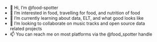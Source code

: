 - 👋 Hi, I’m @food-spotter
- 👀 I’m interested in food, travelling for food, and nutrition of food
- 🌱 I’m currently learning about data, ELT, and what good looks like
- 💞️ I’m looking to collaborate on music tracks and open source data related projects
- 📫 You can reach me on most platforms via the @food_spotter handle

<!---
food-spotter/food-spotter is a ✨ special ✨ repository because its `README.md` (this file) appears on your GitHub profile.
You can click the Preview link to take a look at your changes.
--->

